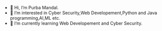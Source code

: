 - 👋 Hi, I’m Purba Mandal.
- 👀 I’m interested in Cyber Security,Web Developement,Python and Java programming,AI,ML etc.
- 🌱 I’m currently learning Web Developement and Cyber Security.

<!---
purba1698/purba1698 is a ✨ special ✨ repository because its `README.md` (this file) appears on your GitHub profile.
You can click the Preview link to take a look at your changes.
--->
